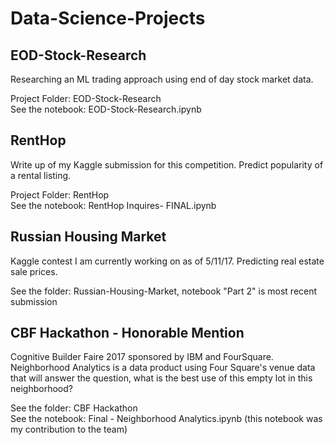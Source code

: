 # Data-Science-Projects

## EOD-Stock-Research
Researching an ML trading approach using end of day stock market data.  

Project Folder:  EOD-Stock-Research  
See the notebook:  EOD-Stock-Research.ipynb  

## RentHop
Write up of my Kaggle submission for this competition.  Predict popularity of a rental listing.  

Project Folder:  RentHop  
See the notebook:  RentHop Inquires- FINAL.ipynb  

## Russian Housing Market  
Kaggle contest I am currently working on as of 5/11/17.  Predicting real estate sale prices.  

See the folder: Russian-Housing-Market, notebook "Part 2" is most recent submission

## CBF Hackathon - Honorable Mention
Cognitive Builder Faire 2017 sponsored by IBM and FourSquare.  Neighborhood Analytics is a 
data product using Four Square's venue data that will answer the question, what is the best
use of this empty lot in this neighborhood? 

See the folder: CBF Hackathon  
See the notebook: Final - Neighborhood Analytics.ipynb (this notebook was my contribution to the team)
